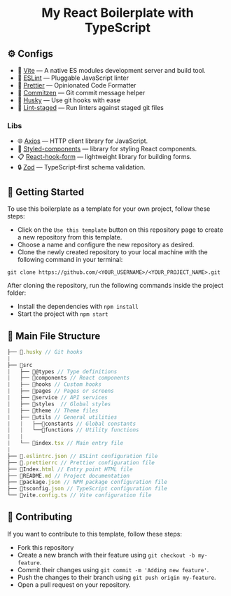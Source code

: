 <h1 align="center">My React Boilerplate with TypeScript</h1>


## :gear: Configs
- :rocket: [Vite](https://vitejs.dev/) — A native ES modules development server and build tool.
- :wrench: [ESLint](https://eslint.org/) — Pluggable JavaScript linter
- :art: [Prettier](https://prettier.io/) — Opinionated Code Formatter
- :pencil: [Commitzen](https://github.com/commitizen/cz-cli) — Git commit message helper
- :dog: [Husky](https://typicode.github.io/husky/#/) — Use git hooks with ease
- :no_entry_sign: [Lint-staged](https://github.com/okonet/lint-staged) — Run linters against staged git files
### Libs
- :globe_with_meridians: [Axios](https://axios-http.com/) — HTTP client library for JavaScript.
- :nail_care: [Styled-components](https://styled-components.com/) — library for styling React components.
- :clipboard: [React-hook-form](https://react-hook-form.com/) — lightweight library for building forms.
- :lock: [Zod](https://zod.dev/) — TypeScript-first schema validation.

## :rocket: Getting Started

To use this boilerplate as a template for your own project, follow these steps:

  - Click on the `Use this template` button on this repository page to create a new repository from this template.
  - Choose a name and configure the new repository as desired.
  - Clone the newly created repository to your local machine with the following command in your terminal:

```shel
git clone https://github.com/<YOUR_USERNAME>/<YOUR_PROJECT_NAME>.git
```

After cloning the repository, run the following commands inside the project folder:
- Install the dependencies with `npm install`
- Start the project with `npm start`

## :file_folder: Main File Structure

```js
├── 📁.husky // Git hooks
|   
├── 📁src
|   ├── 📁@types // Type definitions
|   ├── 📁components // React components
|   ├── 📁hooks // Custom hooks
|   ├── 📁pages // Pages or screens
|   ├── 📁service // API services
|   ├── 📁styles  // Global styles
|   ├── 📁theme // Theme files
|   ├── 📁utils // General utilities
|   |   ├──📁constants // Global constants   
|   |   └──📁functions // Utility functions
|   |
|   └── 📄index.tsx // Main entry file
|
├── 📄.eslintrc.json // ESLint configuration file
├── 📄.prettierrc // Prettier configuration file
├── 📄Index.html // Entry point HTML file 
├── 📄README.md // Project documentation
├── 📄package.json // NPM package configuration file
├── 📄tsconfig.json // TypeScript configuration file
└── 📄vite.config.ts // Vite configuration file

```

## :handshake: Contributing

If you want to contribute to this template, follow these steps:

- Fork this repository
- Create a new branch with their feature using `git checkout -b my-feature`.
- Commit their changes using `git commit -m 'Adding new feature'`.
- Push the changes to their branch using `git push origin my-feature`.
- Open a pull request on your repository.

